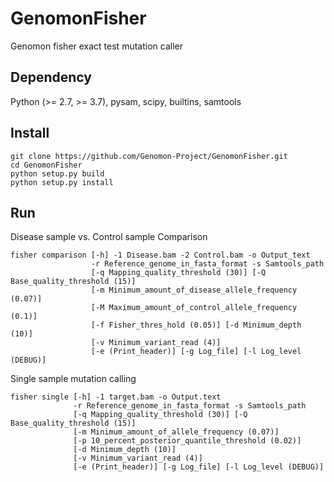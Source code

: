 # GenomonFisher
Genomon fisher exact test mutation caller

## Dependency
Python (>= 2.7, >= 3.7), pysam, scipy, builtins,
samtools

## Install

```
git clone https://github.com/Genomon-Project/GenomonFisher.git
cd GenomonFisher
python setup.py build
python setup.py install
```

## Run
Disease sample vs. Control sample Comparison
```
fisher comparison [-h] -1 Disease.bam -2 Control.bam -o Output_text
                  -r Reference_genome_in_fasta_format -s Samtools_path
                  [-q Mapping_quality_threshold (30)] [-Q Base_quality_threshold (15)]
                  [-m Minimum_amount_of_disease_allele_frequency (0.07)]
                  [-M Maximum_amount_of_control_allele_frequency (0.1)]
                  [-f Fisher_thres_hold (0.05)] [-d Minimum_depth (10)] 
                  [-v Minimum_variant_read (4)] 
                  [-e (Print_header)] [-g Log_file] [-l Log_level (DEBUG)]

```
Single sample mutation calling
```
fisher single [-h] -1 target.bam -o Output.text 
              -r Reference_genome_in_fasta_format -s Samtools_path
              [-q Mapping_quality_threshold (30)] [-Q Base_quality_threshold (15)]
              [-m Minimum_amount_of_allele_frequency (0.07)]
              [-p 10_percent_posterior_quantile_threshold (0.02)]
              [-d Minimum_depth (10)]
              [-v Minimum_variant_read (4)] 
              [-e (Print_header)] [-g Log_file] [-l Log_level (DEBUG)]

```

